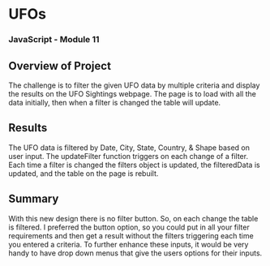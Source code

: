 # UFOs
### JavaScript - Module 11

## Overview of Project
The challenge is to filter the given UFO data by multiple criteria and display the results on the UFO Sightings webpage. The page is to load with all the data initially, then when a filter is changed the table will update.

## Results
The UFO data is filtered by Date, City, State, Country, & Shape based on user input. The updateFilter function triggers on each change of a filter. Each time a filter is changed the filters object is updated, the filteredData is updated, and the table on the page is rebuilt.


## Summary
With this new design there is no filter button. So, on each change the table is filtered. I preferred the button option, so you could put in all your filter requirements and then get a result without the filters triggering each time you entered a criteria. To further enhance these inputs, it would be very handy to have drop down menus that give the users options for their inputs.

